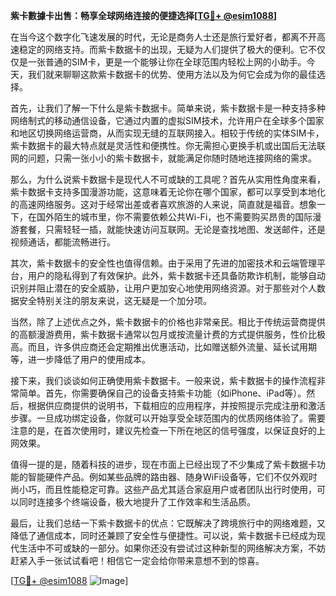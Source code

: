 **紫卡數據卡出售：畅享全球网络连接的便捷选择[[TG💪+ @esim1088](https://t.me/s/esim1088)]**

在当今这个数字化飞速发展的时代，无论是商务人士还是旅行爱好者，都离不开高速稳定的网络支持。而紫卡数据卡的出现，无疑为人们提供了极大的便利。它不仅仅是一张普通的SIM卡，更是一个能够让你在全球范围内轻松上网的小助手。今天，我们就来聊聊这款紫卡数据卡的优势、使用方法以及为何它会成为你的最佳选择。

首先，让我们了解一下什么是紫卡数据卡。简单来说，紫卡数据卡是一种支持多种网络制式的移动通信设备，它通过内置的虚拟SIM技术，允许用户在全球多个国家和地区切换网络运营商，从而实现无缝的互联网接入。相较于传统的实体SIM卡，紫卡数据卡的最大特点就是灵活性和便携性。你无需担心更换手机或出国后无法联网的问题，只需一张小小的紫卡数据卡，就能满足你随时随地连接网络的需求。

那么，为什么说紫卡数据卡是现代人不可或缺的工具呢？首先从实用性角度来看，紫卡数据卡支持多国漫游功能，这意味着无论你在哪个国家，都可以享受到本地化的高速网络服务。这对于经常出差或者喜欢旅游的人来说，简直就是福音。想象一下，在国外陌生的城市里，你不需要依赖公共Wi-Fi，也不需要购买昂贵的国际漫游套餐，只需轻轻一插，就能快速访问互联网。无论是查找地图、发送邮件，还是视频通话，都能流畅进行。

其次，紫卡数据卡的安全性也值得信赖。由于采用了先进的加密技术和云端管理平台，用户的隐私得到了有效保护。此外，紫卡数据卡还具备防欺诈机制，能够自动识别并阻止潜在的安全威胁，让用户更加安心地使用网络资源。对于那些对个人数据安全特别关注的朋友来说，这无疑是一个加分项。

当然，除了上述优点之外，紫卡数据卡的价格也非常亲民。相比于传统运营商提供的高额漫游费用，紫卡数据卡通常以包月或按流量计费的方式提供服务，性价比极高。而且，许多供应商还会定期推出优惠活动，比如赠送额外流量、延长试用期等，进一步降低了用户的使用成本。

接下来，我们谈谈如何正确使用紫卡数据卡。一般来说，紫卡数据卡的操作流程非常简单。首先，你需要确保自己的设备支持紫卡功能（如iPhone、iPad等）。然后，根据供应商提供的说明书，下载相应的应用程序，并按照提示完成注册和激活步骤。一旦成功绑定设备，你就可以开始享受全球范围内的优质网络体验了。需要注意的是，在首次使用时，建议先检查一下所在地区的信号强度，以保证良好的上网效果。

值得一提的是，随着科技的进步，现在市面上已经出现了不少集成了紫卡数据卡功能的智能硬件产品。例如某些品牌的路由器、随身WiFi设备等，它们不仅外观时尚小巧，而且性能稳定可靠。这些产品尤其适合家庭用户或者团队出行时使用，可以同时连接多个终端设备，极大地提升了工作效率和生活品质。

最后，让我们总结一下紫卡数据卡的优点：它既解决了跨境旅行中的网络难题，又降低了通信成本，同时还兼顾了安全性与便捷性。可以说，紫卡数据卡已经成为现代生活中不可或缺的一部分。如果你还没有尝试过这种新型的网络解决方案，不妨赶紧入手一张试试看吧！相信它一定会给你带来意想不到的惊喜。

[[TG💪+ @esim1088](https://t.me/s/esim1088) ![Image](https://i.postimg.cc/4NQfJmqS/Snipaste-2025-05-13-00-14-12.png)]